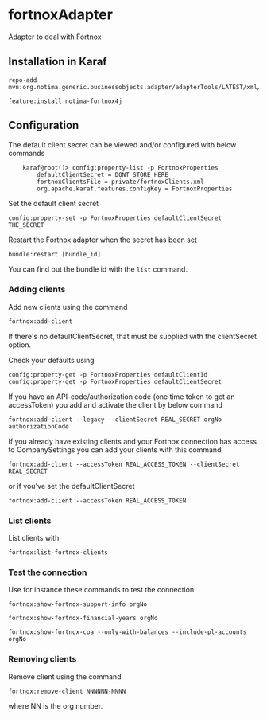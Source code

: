# fortnoxAdapter
Adapter to deal with Fortnox

## Installation in Karaf

	repo-add mvn:org.notima.generic.businessobjects.adapter/adapterTools/LATEST/xml/features
	
	feature:install notima-fortnox4j
	
## Configuration

The default client secret can be viewed and/or configured with below commands

```
 	karaf@root()> config:property-list -p FortnoxProperties 
   		defaultClientSecret = DONT_STORE_HERE
   		fortnoxClientsFile = private/fortnoxClients.xml
   		org.apache.karaf.features.configKey = FortnoxProperties
```

Set the default client secret

	config:property-set -p FortnoxProperties defaultClientSecret THE_SECRET

Restart the Fortnox adapter when the secret has been set

	bundle:restart [bundle_id]
	
You can find out the bundle id with the ``list`` command.

### Adding clients

Add new clients using the command

	fortnox:add-client
	
If there's no defaultClientSecret, that must be supplied with the clientSecret option.

Check your defaults using

	config:property-get -p FortnoxProperties defaultClientId
	config:property-get -p FortnoxProperties defaultClientSecret	

If you have an API-code/authorization code (one time token to get an accessToken) you add and activate the client by below command

	fortnox:add-client --legacy --clientSecret REAL_SECRET orgNo authorizationCode

If you already have existing clients and your Fortnox connection has access to CompanySettings you can add your clients with this command

	fortnox:add-client --accessToken REAL_ACCESS_TOKEN --clientSecret REAL_SECRET
	
or if you've set the defaultClientSecret

	fortnox:add-client --accessToken REAL_ACCESS_TOKEN
	
### List clients

List clients with

	fortnox:list-fortnox-clients

### Test the connection

Use for instance these commands to test the connection

	fortnox:show-fortnox-support-info orgNo
	
	fortnox:show-fortnox-financial-years orgNo
	
	fortnox:show-fortnox-coa --only-with-balances --include-pl-accounts orgNo
	

### Removing clients

Remove client using the command

	fortnox:remove-client NNNNNN-NNNN
	
where NN is the org number.